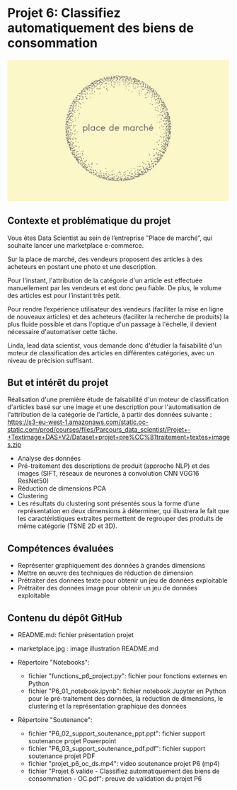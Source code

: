 <h1>Projet 6: Classifiez automatiquement des biens de consommation</h1>
  
![My Image](marketplace.jpg)

<h2>Contexte et problématique du projet</h2>

Vous êtes Data Scientist au sein de l’entreprise "Place de marché”, qui souhaite lancer une marketplace e-commerce.

Sur la place de marché, des vendeurs proposent des articles à des acheteurs en postant une photo et une description.

Pour l'instant, l'attribution de la catégorie d'un article est effectuée manuellement par les vendeurs et est donc peu fiable. De plus, le volume des articles est pour l’instant très petit.

Pour rendre l’expérience utilisateur des vendeurs (faciliter la mise en ligne de nouveaux articles) et des acheteurs (faciliter la recherche de produits) la plus fluide possible et dans l'optique d'un passage à l'échelle, il devient nécessaire d'automatiser cette tâche.

Linda, lead data scientist, vous demande donc d'étudier la faisabilité d'un moteur de classification des articles en différentes catégories, avec un niveau de précision suffisant.

<h2>But et intérêt du projet</h2>

Réalisation d'une première étude de faisabilité d'un moteur de classification d'articles basé sur une image et une description pour l'automatisation de l'attribution de la catégorie de l'article, à partir des données suivante : https://s3-eu-west-1.amazonaws.com/static.oc-static.com/prod/courses/files/Parcours_data_scientist/Projet+-+Textimage+DAS+V2/Dataset+projet+pre%CC%81traitement+textes+images.zip

- Analyse des données
- Pré-traitement des descriptions de produit (approche NLP) et des images (SIFT, réseaux de neurones à convolution CNN VGG16 ResNet50)
- Réduction de dimensions PCA
- Clustering
- Les résultats du clustering sont présentés sous la forme d’une représentation en deux dimensions à déterminer, qui illustrera le fait que les caractéristiques extraites permettent de regrouper des produits de même catégorie (TSNE 2D et 3D).

<h2>Compétences évaluées</h2>

- Représenter graphiquement des données à grandes dimensions
- Mettre en œuvre des techniques de réduction de dimension
- Prétraiter des données texte pour obtenir un jeu de données exploitable
- Prétraiter des données image pour obtenir un jeu de données exploitable

<h2>Contenu du dépôt GitHub</h2>

- README.md: fichier présentation projet

- marketplace.jpg : image illustration README.md

- Répertoire "Notebooks":
  - fichier "functions_p6_project.py": fichier pour fonctions externes en Python
  - fichier "P6_01_notebook.ipynb": fichier notebook Jupyter en Python pour le pré-traitement des données, la réduction de dimensions, le clustering et la représentation graphique des données
  
- Répertoire "Soutenance":
  - fichier "P6_02_support_soutenance_ppt.ppt": fichier support soutenance projet Powerpoint
  - fichier "P6_03_support_soutenance_pdf.pdf": fichier support soutenance projet PDF
  - fichier "projet_p6_oc_ds.mp4": video soutenance projet P6 (mp4)
  - fichier "Projet 6 valide - Classifiez automatiquement des biens de consommation - OC.pdf": preuve de validation du projet P6
